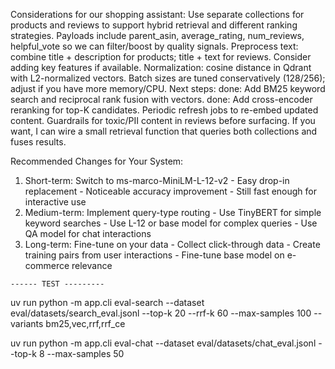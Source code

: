 Considerations for our shopping assistant:
Use separate collections for products and reviews to support hybrid retrieval and different ranking strategies.
Payloads include parent_asin, average_rating, num_reviews, helpful_vote so we can filter/boost by quality signals.
Preprocess text: combine title + description for products; title + text for reviews. Consider adding key features if available.
Normalization: cosine distance in Qdrant with L2-normalized vectors.
Batch sizes are tuned conservatively (128/256); adjust if you have more memory/CPU.
Next steps:
done: Add BM25 keyword search and reciprocal rank fusion with vectors.
done: Add cross-encoder reranking for top-K candidates.
Periodic refresh jobs to re-embed updated content.
Guardrails for toxic/PII content in reviews before surfacing.
If you want, I can wire a small retrieval function that queries both collections and fuses results.




 Recommended Changes for Your System:

  1. Short-term: Switch to ms-marco-MiniLM-L-12-v2
    - Easy drop-in replacement
    - Noticeable accuracy improvement
    - Still fast enough for interactive use
  2. Medium-term: Implement query-type routing
    - Use TinyBERT for simple keyword searches
    - Use L-12 or base model for complex queries
    - Use QA model for chat interactions
  3. Long-term: Fine-tune on your data
    - Collect click-through data
    - Create training pairs from user interactions
    - Fine-tune base model on e-commerce relevance






    ------ TEST ---------

uv run python -m app.cli eval-search --dataset eval/datasets/search_eval.jsonl --top-k 20 --rrf-k 60 --max-samples 100 --variants bm25,vec,rrf,rrf_ce

uv run python -m app.cli eval-chat --dataset eval/datasets/chat_eval.jsonl --top-k 8 --max-samples 50